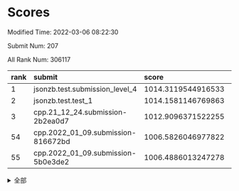 # Scores

Modified Time: 2022-03-06 08:22:30

Submit Num: 207

All Rank Num: 306117

| rank |               submit               |       score        |       sigma        | pk_num |
| :--- | :--------------------------------- | :----------------- | :----------------- | :----- |
| 1    | jsonzb.test.submission_level_4     | 1014.3119544916533 | 0.8166269061182224 | 5914   |
| 2    | jsonzb.test.test_1                 | 1014.1581146769863 | 0.8401404807902324 | 5916   |
| 3    | cpp.21_12_24.submission-2b2ea0d7   | 1012.9096371522255 | 0.7872477957118621 | 5914   |
| 54   | cpp.2022_01_09.submission-816672bd | 1006.5826046977822 | 0.7340779062852079 | 5914   |
| 55   | cpp.2022_01_09.submission-5b0e3de2 | 1006.4886013247278 | 0.7257291236261747 | 5915   |


<details>
<summary>全部</summary>

| rank |                 submit                 |       score        |       sigma        | pk_num |
| :--- | :------------------------------------- | :----------------- | :----------------- | :----- |
| 1    | jsonzb.test.submission_level_4         | 1014.3119544916533 | 0.8166269061182224 | 5914   |
| 2    | jsonzb.test.test_1                     | 1014.1581146769863 | 0.8401404807902324 | 5916   |
| 3    | cpp.21_12_24.submission-2b2ea0d7       | 1012.9096371522255 | 0.7872477957118621 | 5914   |
| 4    | gobigger.level_3.submission_level_3_27 | 1011.7949547189315 | 0.7893725941586927 | 5914   |
| 5    | gobigger.level_3.submission_level_3_47 | 1011.5993681602481 | 0.7738639667357495 | 5917   |
| 6    | gobigger.level_3.submission_level_3_44 | 1011.2048904953156 | 0.7959617757988835 | 5916   |
| 7    | gobigger.level_3.submission_level_3_19 | 1011.0739388874669 | 0.7936888794062931 | 5919   |
| 8    | gobigger.level_3.submission_level_3_6  | 1011.0556929637992 | 0.7721551189351705 | 5916   |
| 9    | gobigger.level_3.submission_level_3_31 | 1010.9793108419441 | 0.7662163243792682 | 5915   |
| 10   | gobigger.level_3.submission_level_3_29 | 1010.8589816416899 | 0.7875459776498547 | 5911   |
| 11   | gobigger.level_3.submission_level_3_28 | 1010.5200085102948 | 0.7668591795055693 | 5917   |
| 12   | gobigger.level_3.submission_level_3_9  | 1010.5149837327318 | 0.7773591717567313 | 5913   |
| 13   | gobigger.level_3.submission_level_3_46 | 1010.4766335193733 | 0.7737112298552109 | 5912   |
| 14   | gobigger.level_3.submission_level_3_32 | 1010.453305226568  | 0.7546013866424126 | 5913   |
| 15   | gobigger.level_3.submission_level_3_38 | 1010.3919911337714 | 0.7536460578271459 | 5915   |
| 16   | gobigger.level_3.submission_level_3_11 | 1010.3395941362533 | 0.7555576986315934 | 5918   |
| 17   | gobigger.level_3.submission_level_3_42 | 1010.3327798104483 | 0.7555565698639234 | 5918   |
| 18   | gobigger.level_3.submission_level_3_34 | 1010.2918162407849 | 0.756637685156456  | 5916   |
| 19   | gobigger.level_3.submission_level_3_48 | 1010.2505487008341 | 0.7774842147978431 | 5914   |
| 20   | gobigger.level_3.submission_level_3_23 | 1010.2410140547635 | 0.7458701850889088 | 5916   |
| 21   | gobigger.level_3.submission_level_3_13 | 1010.225421171028  | 0.7561475689397954 | 5911   |
| 22   | gobigger.level_3.submission_level_3_22 | 1010.1947165249884 | 0.7558854509542758 | 5910   |
| 23   | gobigger.level_3.submission_level_3_7  | 1010.1892667577874 | 0.7550854895080004 | 5909   |
| 24   | gobigger.level_3.submission_level_3_25 | 1010.1769087718308 | 0.7668724936116368 | 5913   |
| 25   | gobigger.level_3.submission_level_3_43 | 1009.9033403919174 | 0.7488030365533317 | 5912   |
| 26   | gobigger.level_3.submission_level_3_17 | 1009.8977014408663 | 0.7670795389113606 | 5913   |
| 27   | gobigger.level_3.submission_level_3_0  | 1009.8775154070073 | 0.7589464648017452 | 5916   |
| 28   | gobigger.level_3.submission_level_3_10 | 1009.8669692422343 | 0.7604541291257756 | 5913   |
| 29   | gobigger.level_3.submission_level_3_1  | 1009.8510771595544 | 0.7550353990704176 | 5920   |
| 30   | gobigger.level_3.submission_level_3_39 | 1009.8200808782988 | 0.7438842210292438 | 5915   |
| 31   | gobigger.level_3.submission_level_3_15 | 1009.7881164319324 | 0.7399132977755787 | 5915   |
| 32   | gobigger.level_3.submission_level_3_45 | 1009.553524266645  | 0.7613940857717916 | 5917   |
| 33   | gobigger.level_3.submission_level_3_49 | 1009.5197478973568 | 0.7334361855095967 | 5916   |
| 34   | gobigger.level_3.submission_level_3_41 | 1009.4509360909389 | 0.745840662058549  | 5917   |
| 35   | gobigger.level_3.submission_level_3_2  | 1009.4137523254466 | 0.734217791253143  | 5916   |
| 36   | gobigger.level_3.submission_level_3_8  | 1009.3820207298988 | 0.7596838558485727 | 5916   |
| 37   | gobigger.level_3.submission_level_3_16 | 1009.3510752946202 | 0.7476091258146838 | 5915   |
| 38   | gobigger.level_3.submission_level_3_12 | 1009.3262777310628 | 0.7501391468596638 | 5916   |
| 39   | gobigger.level_3.submission_level_3_35 | 1009.3093184843464 | 0.7532872217419121 | 5917   |
| 40   | gobigger.level_3.submission_level_3_4  | 1009.2306897709472 | 0.7489650570393832 | 5913   |
| 41   | gobigger.level_3.submission_level_3_20 | 1009.2294739487218 | 0.7359254392249305 | 5916   |
| 42   | gobigger.level_3.submission_level_3_5  | 1009.2101606038351 | 0.7510361953234818 | 5920   |
| 43   | gobigger.level_3.submission_level_3_21 | 1009.1850728677451 | 0.7456256061779799 | 5917   |
| 44   | gobigger.level_3.submission_level_3_30 | 1009.1381073049585 | 0.753065439661662  | 5917   |
| 45   | gobigger.level_3.submission_level_3_40 | 1008.9992857816817 | 0.7458344306186112 | 5912   |
| 46   | gobigger.level_3.submission_level_3_33 | 1008.976921444212  | 0.7340672960406566 | 5920   |
| 47   | gobigger.level_3.submission_level_3_37 | 1008.974158483201  | 0.7451640300996359 | 5911   |
| 48   | gobigger.level_3.submission_level_3_26 | 1008.8822163803237 | 0.7561082858883995 | 5919   |
| 49   | gobigger.level_3.submission_level_3_24 | 1008.4537342692558 | 0.7439559923606296 | 5912   |
| 50   | gobigger.level_3.submission_level_3_36 | 1008.3905469117424 | 0.7431075946176091 | 5909   |
| 51   | gobigger.level_3.submission_level_3_14 | 1008.3901364589885 | 0.7470385735210437 | 5912   |
| 52   | gobigger.level_3.submission_level_3_18 | 1008.2924147829052 | 0.7538606557692029 | 5922   |
| 53   | gobigger.level_3.submission_level_3_3  | 1008.0223977278331 | 0.7290326988828087 | 5913   |
| 54   | cpp.2022_01_09.submission-816672bd     | 1006.5826046977822 | 0.7340779062852079 | 5914   |
| 55   | cpp.2022_01_09.submission-5b0e3de2     | 1006.4886013247278 | 0.7257291236261747 | 5915   |
| 56   | gobigger.level_1.submission_level_1_32 | 1005.5915565249968 | 0.7056873958810681 | 5919   |
| 57   | gobigger.level_1.submission_level_1_24 | 1004.8628820998538 | 0.7378772885059337 | 5913   |
| 58   | gobigger.level_1.submission_level_1_41 | 1004.5837363469275 | 0.7135750970404562 | 5913   |
| 59   | gobigger.level_1.submission_level_1_11 | 1004.5648304189477 | 0.719938851273081  | 5917   |
| 60   | gobigger.level_1.submission_level_1_36 | 1004.5088516344294 | 0.7305864576562786 | 5919   |
| 61   | gobigger.level_1.submission_level_1_3  | 1004.48166988606   | 0.7252288582151908 | 5908   |
| 62   | gobigger.level_1.submission_level_1_2  | 1004.4539287588129 | 0.7226486288230858 | 5918   |
| 63   | gobigger.level_1.submission_level_1_28 | 1004.2739301966781 | 0.7173296732098057 | 5918   |
| 64   | gobigger.level_1.submission_level_1_0  | 1004.1980814373867 | 0.7123022693210166 | 5919   |
| 65   | gobigger.level_1.submission_level_1_4  | 1004.0828988686761 | 0.7165074674676347 | 5917   |
| 66   | gobigger.level_1.submission_level_1_26 | 1004.0284921388854 | 0.7014014727308415 | 5914   |
| 67   | gobigger.level_1.submission_level_1_37 | 1004.019204778856  | 0.7247383016504099 | 5916   |
| 68   | gobigger.level_1.submission_level_1_31 | 1003.9817451892955 | 0.715772537696265  | 5917   |
| 69   | gobigger.level_1.submission_level_1_9  | 1003.8959447296908 | 0.706286405989328  | 5916   |
| 70   | gobigger.level_1.submission_level_1_39 | 1003.7943728331312 | 0.7136446520885044 | 5914   |
| 71   | gobigger.level_1.submission_level_1_17 | 1003.6956050729194 | 0.7187058313992906 | 5913   |
| 72   | gobigger.level_1.submission_level_1_45 | 1003.6856809255257 | 0.7233973881899601 | 5910   |
| 73   | gobigger.level_1.submission_level_1_38 | 1003.6416238377692 | 0.7049690549564297 | 5914   |
| 74   | gobigger.level_1.submission_level_1_48 | 1003.6342990701536 | 0.7173232960086963 | 5914   |
| 75   | gobigger.level_1.submission_level_1_49 | 1003.6100438059179 | 0.7197031731353689 | 5917   |
| 76   | gobigger.level_1.submission_level_1_5  | 1003.5928166739704 | 0.715412138279608  | 5917   |
| 77   | gobigger.level_1.submission_level_1_44 | 1003.5761415460564 | 0.7194766664529431 | 5915   |
| 78   | gobigger.level_1.submission_level_1_43 | 1003.4896301374721 | 0.7048074627939724 | 5912   |
| 79   | gobigger.level_1.submission_level_1_6  | 1003.4858707954013 | 0.7122206458284289 | 5914   |
| 80   | gobigger.level_1.submission_level_1_40 | 1003.4601089929582 | 0.7239978430193067 | 5915   |
| 81   | gobigger.level_1.submission_level_1_16 | 1003.313881629147  | 0.716139205020777  | 5911   |
| 82   | gobigger.level_1.submission_level_1_15 | 1003.2757997908408 | 0.7229289200048807 | 5918   |
| 83   | gobigger.level_1.submission_level_1_19 | 1003.2267115419376 | 0.7240336537934422 | 5913   |
| 84   | gobigger.level_1.submission_level_1_33 | 1003.1738457494872 | 0.7213943962710146 | 5921   |
| 85   | gobigger.level_1.submission_level_1_34 | 1003.1726199309096 | 0.7150178520442195 | 5918   |
| 86   | gobigger.level_1.submission_level_1_10 | 1003.1170814825521 | 0.7156546846503702 | 5914   |
| 87   | gobigger.level_1.submission_level_1_25 | 1003.0436533729255 | 0.7034618767205603 | 5914   |
| 88   | gobigger.level_1.submission_level_1_14 | 1002.9891722118617 | 0.7075769480299203 | 5913   |
| 89   | gobigger.level_1.submission_level_1_35 | 1002.9520327157677 | 0.7171597328428542 | 5914   |
| 90   | gobigger.level_1.submission_level_1_21 | 1002.947149961037  | 0.7228284510934267 | 5912   |
| 91   | gobigger.level_1.submission_level_1_42 | 1002.9406435606055 | 0.7143685551644484 | 5915   |
| 92   | gobigger.level_1.submission_level_1_22 | 1002.9056627269526 | 0.7128101587070799 | 5916   |
| 93   | gobigger.level_1.submission_level_1_12 | 1002.8638957347453 | 0.7183153327810422 | 5914   |
| 94   | gobigger.level_1.submission_level_1_29 | 1002.8415594075025 | 0.7144234253736701 | 5910   |
| 95   | gobigger.level_1.submission_level_1_13 | 1002.8147044945534 | 0.7129543685944266 | 5915   |
| 96   | gobigger.level_1.submission_level_1_7  | 1002.6929295553518 | 0.7119878125579764 | 5919   |
| 97   | gobigger.level_1.submission_level_1_8  | 1002.5310311523469 | 0.7208198941361321 | 5917   |
| 98   | gobigger.level_1.submission_level_1_30 | 1002.5183243324676 | 0.7086866603609747 | 5920   |
| 99   | gobigger.level_1.submission_level_1_46 | 1002.4777091898917 | 0.7122157551418999 | 5917   |
| 100  | gobigger.level_1.submission_level_1_18 | 1002.4004367577099 | 0.7133281611655423 | 5915   |
| 101  | gobigger.level_1.submission_level_1_23 | 1002.3414547122962 | 0.7149037819824711 | 5916   |
| 102  | gobigger.level_1.submission_level_1_27 | 1002.3058594367915 | 0.7143139996942833 | 5916   |
| 103  | gobigger.level_1.submission_level_1_20 | 1002.1117872805193 | 0.7055159369805553 | 5916   |
| 104  | gobigger.level_1.submission_level_1_47 | 1002.0800459990086 | 0.7213990494727359 | 5917   |
| 105  | gobigger.level_1.submission_level_1_1  | 1001.8485324172115 | 0.716133816244866  | 5915   |
| 106  | gobigger.random.submission_random_1    | 997.2145996974197  | 0.7200207486310428 | 5916   |
| 107  | gobigger.random.submission_random_4    | 997.1159196626057  | 0.7092489031485203 | 5914   |
| 108  | gobigger.random.submission_random_15   | 997.0741135891988  | 0.7050728941652293 | 5917   |
| 109  | gobigger.random.submission_random_46   | 997.0059000203767  | 0.7074863865509904 | 5914   |
| 110  | gobigger.random.submission_random_28   | 996.8323041703125  | 0.7188625538779662 | 5916   |
| 111  | gobigger.random.submission_random_14   | 996.8176144069889  | 0.7082469519406029 | 5915   |
| 112  | gobigger.random.submission_random_37   | 996.7923384751924  | 0.7194279706865215 | 5921   |
| 113  | gobigger.random.submission_random_13   | 996.7411928201701  | 0.7092293105016054 | 5915   |
| 114  | gobigger.random.submission_random_39   | 996.5980497722576  | 0.7042294136035403 | 5919   |
| 115  | gobigger.random.submission_random_43   | 996.5931650607452  | 0.6898204464439521 | 5918   |
| 116  | gobigger.random.submission_random_49   | 996.5256990482405  | 0.7191733878295252 | 5918   |
| 117  | gobigger.random.submission_random_24   | 996.5038631251849  | 0.7128646758912875 | 5916   |
| 118  | gobigger.random.submission_random_12   | 996.434082640758   | 0.7231272236178218 | 5917   |
| 119  | gobigger.random.submission_random_42   | 996.344721604275   | 0.7142558568081041 | 5919   |
| 120  | gobigger.random.submission_random_21   | 996.3207407125983  | 0.7063859019890533 | 5913   |
| 121  | gobigger.random.submission_random_38   | 996.3183862887105  | 0.710154409906199  | 5921   |
| 122  | gobigger.random.submission_random_40   | 996.1850091189398  | 0.7254257518351199 | 5914   |
| 123  | gobigger.random.submission_random_35   | 996.1782500877956  | 0.7104500707933111 | 5916   |
| 124  | gobigger.random.submission_random_17   | 996.0037494506662  | 0.7047211628785249 | 5914   |
| 125  | gobigger.random.submission_random_29   | 995.9941286967183  | 0.7052655042783421 | 5915   |
| 126  | gobigger.random.submission_random_27   | 995.9506266829385  | 0.7155039682871732 | 5918   |
| 127  | gobigger.random.submission_random_31   | 995.9482796167166  | 0.716237432640713  | 5915   |
| 128  | gobigger.random.submission_random_48   | 995.9267677827228  | 0.709843308569968  | 5921   |
| 129  | gobigger.random.submission_random_0    | 995.8825702501161  | 0.700514885049934  | 5915   |
| 130  | gobigger.random.submission_random_41   | 995.8259781147569  | 0.7088227907528161 | 5922   |
| 131  | gobigger.random.submission_random_45   | 995.7860970055651  | 0.7305168790146116 | 5920   |
| 132  | gobigger.random.submission_random_20   | 995.7471100546184  | 0.7173873918193643 | 5911   |
| 133  | gobigger.random.submission_random_10   | 995.7335115185676  | 0.7245628239203934 | 5914   |
| 134  | gobigger.random.submission_random_9    | 995.7256251668309  | 0.6986169988421236 | 5916   |
| 135  | gobigger.random.submission_random_23   | 995.7124299326234  | 0.713982031383681  | 5910   |
| 136  | gobigger.random.submission_random_2    | 995.6936521216948  | 0.718465513060341  | 5917   |
| 137  | gobigger.random.submission_random_32   | 995.6531623971728  | 0.7159914254728659 | 5916   |
| 138  | gobigger.random.submission_random_11   | 995.6399242338213  | 0.7147102496461861 | 5913   |
| 139  | gobigger.random.submission_random_26   | 995.5951563968218  | 0.7129801829513013 | 5911   |
| 140  | gobigger.random.submission_random_22   | 995.5844357254529  | 0.7059439095543847 | 5913   |
| 141  | gobigger.random.submission_random_19   | 995.5811645237463  | 0.7133516069295127 | 5914   |
| 142  | gobigger.random.submission_random_25   | 995.5666544209366  | 0.7129460971729855 | 5916   |
| 143  | gobigger.random.submission_random_34   | 995.5470774088767  | 0.7112401755797914 | 5915   |
| 144  | gobigger.random.submission_random_30   | 995.4935815332936  | 0.7150232158140898 | 5912   |
| 145  | gobigger.random.submission_random_18   | 995.4348647562891  | 0.7137987191852736 | 5918   |
| 146  | gobigger.random.submission_random_6    | 995.3122458026304  | 0.717501094236507  | 5923   |
| 147  | gobigger.random.submission_random_3    | 995.2829947500533  | 0.7127902369252975 | 5914   |
| 148  | gobigger.random.submission_random_44   | 995.2646730802181  | 0.7117704021126873 | 5914   |
| 149  | gobigger.random.submission_random_8    | 995.2389186836406  | 0.7227135827892114 | 5918   |
| 150  | gobigger.random.submission_random_16   | 995.2019097257239  | 0.706523894483761  | 5915   |
| 151  | gobigger.random.submission_random_47   | 995.1250600223384  | 0.7199469743631136 | 5915   |
| 152  | gobigger.random.submission_random_36   | 995.1208741527076  | 0.7073360185847661 | 5913   |
| 153  | gobigger.random.submission_random_5    | 994.8518129515014  | 0.7259053996910113 | 5916   |
| 154  | gobigger.random.submission_random_7    | 994.8113042696436  | 0.7073260117553515 | 5920   |
| 155  | gobigger.random.submission_random_33   | 994.5593967586409  | 0.7204876350803856 | 5916   |
| 156  | gobigger.level_2.submission_level_2_44 | 993.6054829713121  | 0.7383441498275393 | 5910   |
| 157  | gobigger.level_2.submission_level_2_11 | 993.5802746166446  | 0.7331404301129377 | 5914   |
| 158  | gobigger.level_2.submission_level_2_33 | 993.2578157918866  | 0.7428811306403408 | 5917   |
| 159  | gobigger.level_2.submission_level_2_0  | 993.2414879979822  | 0.7540087557259144 | 5914   |
| 160  | gobigger.level_2.submission_level_2_8  | 993.2133712811815  | 0.7346951958134893 | 5918   |
| 161  | gobigger.level_2.submission_level_2_31 | 993.1823086236244  | 0.7311036152189891 | 5921   |
| 162  | gobigger.level_2.submission_level_2_9  | 993.1480553031498  | 0.7275343778062623 | 5912   |
| 163  | gobigger.level_2.submission_level_2_42 | 993.0264221690541  | 0.7457717070106891 | 5914   |
| 164  | gobigger.level_2.submission_level_2_29 | 992.9684124900602  | 0.7551846130763623 | 5915   |
| 165  | gobigger.level_2.submission_level_2_18 | 992.9230644759826  | 0.7466089518766558 | 5919   |
| 166  | gobigger.level_2.submission_level_2_36 | 992.8575278396606  | 0.7444484629311088 | 5914   |
| 167  | gobigger.level_2.submission_level_2_4  | 992.7040652018617  | 0.7485949213281471 | 5916   |
| 168  | gobigger.level_2.submission_level_2_12 | 992.6360532044276  | 0.7203582794302988 | 5914   |
| 169  | gobigger.level_2.submission_level_2_14 | 992.5501318624528  | 0.753583237811494  | 5914   |
| 170  | gobigger.level_2.submission_level_2_20 | 992.4866017530213  | 0.7317010039731278 | 5916   |
| 171  | gobigger.level_2.submission_level_2_1  | 992.4619316327095  | 0.7616438564801891 | 5911   |
| 172  | gobigger.level_2.submission_level_2_34 | 992.4514468978202  | 0.7315979801769752 | 5913   |
| 173  | gobigger.level_2.submission_level_2_37 | 992.4300489621521  | 0.7516010705752089 | 5914   |
| 174  | gobigger.level_2.submission_level_2_41 | 992.3747720183059  | 0.764216629475839  | 5918   |
| 175  | gobigger.level_2.submission_level_2_19 | 992.3707992246046  | 0.7420376646489817 | 5908   |
| 176  | gobigger.level_2.submission_level_2_24 | 992.3329194079206  | 0.7395478657120733 | 5919   |
| 177  | gobigger.level_2.submission_level_2_27 | 992.3216687366261  | 0.7371944407046206 | 5917   |
| 178  | gobigger.level_2.submission_level_2_6  | 992.2822600830439  | 0.7428493507135929 | 5914   |
| 179  | gobigger.level_2.submission_level_2_48 | 992.2318159974865  | 0.7406571344659356 | 5918   |
| 180  | gobigger.level_2.submission_level_2_17 | 992.1040086961541  | 0.7359491861660802 | 5916   |
| 181  | gobigger.level_2.submission_level_2_43 | 992.0497150959312  | 0.7510440520149736 | 5917   |
| 182  | gobigger.level_2.submission_level_2_10 | 992.0231919818771  | 0.7516131116214545 | 5923   |
| 183  | gobigger.level_2.submission_level_2_15 | 992.0058965344903  | 0.744695019555627  | 5919   |
| 184  | gobigger.level_2.submission_level_2_7  | 991.9788360201114  | 0.7412915896544775 | 5918   |
| 185  | gobigger.level_2.submission_level_2_25 | 991.956264039154   | 0.7271264347988491 | 5918   |
| 186  | gobigger.level_2.submission_level_2_46 | 991.8788170040232  | 0.7631945415144197 | 5915   |
| 187  | gobigger.level_2.submission_level_2_22 | 991.8227277066186  | 0.7619557185604432 | 5907   |
| 188  | gobigger.level_2.submission_level_2_32 | 991.7551998176094  | 0.7472689436792793 | 5916   |
| 189  | gobigger.level_2.submission_level_2_39 | 991.64831518901    | 0.7406525086087539 | 5911   |
| 190  | gobigger.level_2.submission_level_2_16 | 991.5178853524858  | 0.778451308894357  | 5913   |
| 191  | gobigger.level_2.submission_level_2_35 | 991.4646011747726  | 0.7453198191515683 | 5915   |
| 192  | gobigger.level_2.submission_level_2_13 | 991.439008079131   | 0.7427676017739946 | 5916   |
| 193  | gobigger.level_2.submission_level_2_26 | 991.3675865829056  | 0.7572093017169261 | 5911   |
| 194  | gobigger.level_2.submission_level_2_2  | 991.3521768692644  | 0.7495568983186734 | 5917   |
| 195  | gobigger.level_2.submission_level_2_28 | 991.0967328143787  | 0.7681187504322587 | 5916   |
| 196  | gobigger.level_2.submission_level_2_40 | 991.0501933200646  | 0.754592172813613  | 5915   |
| 197  | gobigger.level_2.submission_level_2_21 | 991.0437487001486  | 0.7641045110386735 | 5917   |
| 198  | gobigger.level_2.submission_level_2_45 | 990.9192835114732  | 0.7532958653324123 | 5916   |
| 199  | gobigger.level_2.submission_level_2_38 | 990.8889556275158  | 0.7451965762492495 | 5916   |
| 200  | gobigger.level_2.submission_level_2_3  | 990.8314310714528  | 0.7584886074035474 | 5916   |
| 201  | gobigger.level_2.submission_level_2_30 | 990.823049608379   | 0.7640654479075223 | 5913   |
| 202  | gobigger.level_2.submission_level_2_49 | 990.8188496746906  | 0.762351266578042  | 5911   |
| 203  | gobigger.level_2.submission_level_2_23 | 990.8065246633972  | 0.7469065676746615 | 5914   |
| 204  | gobigger.level_2.submission_level_2_5  | 990.652679673768   | 0.7508033780539304 | 5914   |
| 205  | gobigger.level_2.submission_level_2_47 | 990.5099359157867  | 0.7483580282178961 | 5914   |
| 206  | gobigger.none.submission_none_1        | 977.0872702967306  | 1.386808071000733  | 5915   |
| 207  | gobigger.none.submission_none_0        | 976.040249998777   | 1.3863574221222559 | 5915   |

</details>